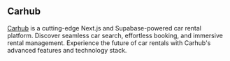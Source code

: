 ## Carhub
[Carhub](https://www.carhub.com) is a cutting-edge Next.js and Supabase-powered car rental platform. Discover seamless car search, effortless booking, and immersive rental management. Experience the future of car rentals with Carhub's advanced features and technology stack.
